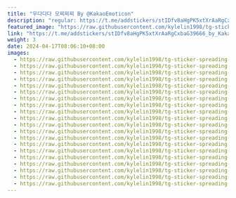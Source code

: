 ```yaml
---
title: "우다다다 모찌찌찌 By @KakaoEmoticon"
description: "regular: https://t.me/addstickers/stIDfv8aHgPK5xtXrAaRgCxbaG39666_by_KakaoStickerBot"
featured_image: "https://raw.githubusercontent.com/kylelin1998/tg-sticker-spreading-worldwide-images/main/img/9881f50d-6fb3-49d4-b7f3-f5691bd0643b.jpg"
link: "https://t.me/addstickers/stIDfv8aHgPK5xtXrAaRgCxbaG39666_by_KakaoStickerBot"
weight: 3
date: 2024-04-17T08:06:10+08:00
images:
  - https://raw.githubusercontent.com/kylelin1998/tg-sticker-spreading-worldwide-images/main/img/9881f50d-6fb3-49d4-b7f3-f5691bd0643b.jpg
  - https://raw.githubusercontent.com/kylelin1998/tg-sticker-spreading-worldwide-images/main/img/f86ecf9d-75ec-4190-b696-fa005a8caaa8.jpg
  - https://raw.githubusercontent.com/kylelin1998/tg-sticker-spreading-worldwide-images/main/img/a6208871-def4-4656-a3f0-e629cd18c7f5.jpg
  - https://raw.githubusercontent.com/kylelin1998/tg-sticker-spreading-worldwide-images/main/img/a3b2d272-c86e-4765-9504-fdb3366bc9b3.jpg
  - https://raw.githubusercontent.com/kylelin1998/tg-sticker-spreading-worldwide-images/main/img/c872778c-6d2f-4bfb-a201-be34736d7b76.jpg
  - https://raw.githubusercontent.com/kylelin1998/tg-sticker-spreading-worldwide-images/main/img/f152e9ef-9ca0-4488-a9e9-05deee41bcd3.jpg
  - https://raw.githubusercontent.com/kylelin1998/tg-sticker-spreading-worldwide-images/main/img/7c511e89-0041-4afb-904c-5e4d64d01376.jpg
  - https://raw.githubusercontent.com/kylelin1998/tg-sticker-spreading-worldwide-images/main/img/54651c21-9b78-48e2-9ae3-65f19a27a50f.jpg
  - https://raw.githubusercontent.com/kylelin1998/tg-sticker-spreading-worldwide-images/main/img/6ce18a74-0bc0-476e-8b50-a9253e452e19.jpg
  - https://raw.githubusercontent.com/kylelin1998/tg-sticker-spreading-worldwide-images/main/img/197b2619-700d-4595-8611-bb29e10de0f0.jpg
  - https://raw.githubusercontent.com/kylelin1998/tg-sticker-spreading-worldwide-images/main/img/51fa92af-4a3b-4960-8cb4-805d4233fd3e.jpg
  - https://raw.githubusercontent.com/kylelin1998/tg-sticker-spreading-worldwide-images/main/img/8d4be673-e11f-4c1b-bb98-77f0832d32b2.jpg
  - https://raw.githubusercontent.com/kylelin1998/tg-sticker-spreading-worldwide-images/main/img/8bc03879-a2e6-46ab-b6a0-12995c40429f.jpg
  - https://raw.githubusercontent.com/kylelin1998/tg-sticker-spreading-worldwide-images/main/img/57de5ea2-d895-42d1-bffb-1d263ea6da6c.jpg
  - https://raw.githubusercontent.com/kylelin1998/tg-sticker-spreading-worldwide-images/main/img/1d163944-4531-48f6-921d-298ce32844dd.jpg
  - https://raw.githubusercontent.com/kylelin1998/tg-sticker-spreading-worldwide-images/main/img/a2db433e-febd-4a68-bcac-c1e7f02f27c7.jpg
  - https://raw.githubusercontent.com/kylelin1998/tg-sticker-spreading-worldwide-images/main/img/4eae91e3-efef-428b-9f7d-d1a9522a0c3c.jpg
  - https://raw.githubusercontent.com/kylelin1998/tg-sticker-spreading-worldwide-images/main/img/7efaea95-0880-4bcf-9641-dc3c0e5c1bf6.jpg
  - https://raw.githubusercontent.com/kylelin1998/tg-sticker-spreading-worldwide-images/main/img/825b703c-053f-4ad9-890a-82c35f98a3de.jpg
  - https://raw.githubusercontent.com/kylelin1998/tg-sticker-spreading-worldwide-images/main/img/aa889d3b-7afc-4da0-ad0b-ea2ddd69319b.jpg
---
```

